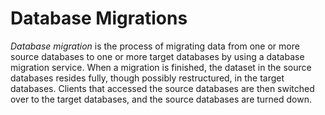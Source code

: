 # Database Migrations

_Database migration_ is the process of migrating data from one or more source databases to one or more target databases by using a database migration service. When a migration is finished, the dataset in the source databases resides fully, though possibly restructured, in the target databases. Clients that accessed the source databases are then switched over to the target databases, and the source databases are turned down.


